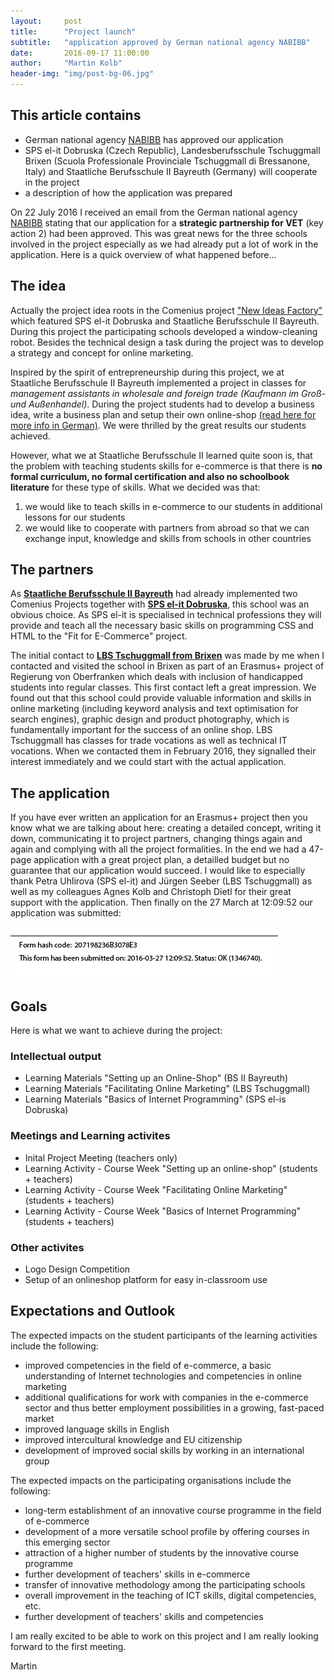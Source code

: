 ```yaml
---
layout:     post
title:      "Project launch"
subtitle:   "application approved by German national agency NABIBB"
date:       2016-09-17 11:00:00
author:     "Martin Kolb"
header-img: "img/post-bg-06.jpg"
---
```


## This article contains
* German national agency [NABIBB](https://www.na-bibb.de) has approved our application
* SPS el-it Dobruska (Czech Republic), Landesberufsschule Tschuggmall Brixen (Scuola Professionale Provinciale Tschuggmall di Bressanone, Italy) and Staatliche Berufsschule II Bayreuth (Germany) will cooperate in the project
* a description of how the application was prepared

On 22 July 2016 I received an email from the German national agency [NABIBB](https://www.na-bibb.de) stating that our application for a **strategic partnership for VET** (key action 2) had been approved. This was great news for the three schools involved in the project especially as we had already put a lot of work in the application. Here is a quick overview of what happened before...

## The idea
Actually the project idea roots in the Comenius project ["New Ideas Factory"](http://new-ideas-factory.weebly.com) which featured SPS el-it Dobruska and Staatliche Berufsschule II Bayreuth. During this project the participating schools developed a window-cleaning robot. Besides the technical design a task during the project was to develop a strategy and concept for online marketing. 

Inspired by the spirit of entrepreneurship during this project, we at Staatliche Berufsschule II Bayreuth implemented a project in classes for *management assistants in wholesale and foreign trade (Kaufmann im Groß- und Außenhandel)*. During the project students had to develop a business idea, write a business plan and setup their own online-shop [(read here for more info in German)](https://kbs-bth.de/homepage/index.php?article_id=196). We were thrilled by the great results our students achieved.

However, what we at Staatliche Berufsschule II learned quite soon is, that the problem with teaching students skills for e-commerce is that there is **no formal curriculum, no formal certification and also no schoolbook literature** for these type of skills. What we decided was that:

1. we would like to teach skills in e-commerce to our students in additional lessons for our students
2. we would like to cooperate with partners from abroad so that we can exchange input, knowledge and skills from schools in other countries

## The partners
<!-- Include Google maps stuff-->
<script type="text/javascript" src="http://maps.google.com/maps/api/js?sensor=false"></script>
<script src="/js/partner_google_maps.js"></script>
<div id="map_canvas"></div>

As **[Staatliche Berufsschule II Bayreuth](https://kbs-bth.de)** had already implemented two Comenius Projects together with **[SPS el-it Dobruska](http://spselitdobruska.cz)**, this school was an obvious choice. As SPS el-it is specialised in technical professions they will provide and teach all the necessary basic skills on programming CSS and HTML to the "Fit for E-Commerce" project.

The initial contact to **[LBS Tschuggmall from Brixen](http://www.tschuggmall.berufsschule.it)** was made by me when I contacted and visited the school in Brixen as part of an Erasmus+ project of Regierung von Oberfranken which deals with inclusion of handicapped students into regular classes. This first contact left a great impression. We found out that this school could provide valuable information and skills in online marketing (including keyword analysis and text optimisation for search engines), graphic design and product photography, which is fundamentally important for the success of an online shop. LBS Tschuggmall has classes for trade vocations as well as technical IT vocations. When we contacted them in February 2016, they signalled their interest immediately and we could start with the actual application.

## The application
If you have ever written an application for an Erasmus+ project then you know what we are talking about here: creating a detailed concept, writing it down, communicating it to project partners, changing things again and again and complying with all the project formalities. In the end we had a 47-page application with a great project plan, a detailled budget but no guarantee that our application would succeed. I would like to especially thank Petra Uhlirova (SPS el-it) and Jürgen Seeber (LBS Tschuggmall) as well as my colleagues Agnes Kolb and Christoph Dietl for their great support with the application. Then finally on the 27 March at 12:09:52 our application was submitted:

![The application submitted message in our contract](/img/post-application-submitted.png)

## Goals
Here is what we want to achieve during the project:

### Intellectual output
* Learning Materials "Setting up an Online-Shop" (BS II Bayreuth)
* Learning Materials "Facilitating Online Marketing" (LBS Tschuggmall)
* Learning Materials "Basics of Internet Programming" (SPS el-is Dobruska)

### Meetings and Learning activites
* Inital Project Meeting (teachers only)
* Learning Activity - Course Week "Setting up an online-shop" (students + teachers)
* Learning Activity - Course Week "Facilitating Online Marketing" (students + teachers)
* Learning Activity - Course Week "Basics of Internet Programming" (students + teachers)

### Other activites
* Logo Design Competition
* Setup of an onlineshop platform for easy in-classroom use

## Expectations and Outlook
The expected impacts on the student participants of the learning activities include the following:

* improved competencies in the field of e-commerce, a basic understanding of Internet technologies and competencies in online marketing
* additional qualifications for work with companies in the e-commerce sector and thus better employment possibilities in a growing, fast-paced market
* improved language skills in English
* improved intercultural knowledge and EU citizenship
* development of improved social skills by working in an international group

The expected impacts on the participating organisations include the following:

* long-term establishment of an innovative course programme in the field of e-commerce
* development of a more versatile school profile by offering courses in this emerging sector
* attraction of a higher number of students by the innovative course programme
* further development of teachers' skills in e-commerce
* transfer of innovative methodology among the participating schools
* overall improvement in the teaching of ICT skills, digital competencies, etc.
* further development of teachers' skills and competencies

I am really excited to be able to work on this project and I am really looking forward to the first meeting.

Martin